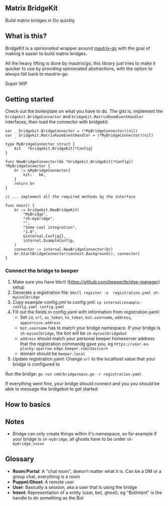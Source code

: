 ## Matrix BridgeKit

Build matrix bridges in Go quickly

## What is this?

BridgeKit is a _opinionated_ wrapper around [mautrix-go](https://github.com/mautrix/go) with the goal of making it easier to build matrix bridges.

All the heavy lifting is done by mautrix/go, this library just tries to make it quicker to use by providing opinionated abstractions, with the option to always fall back to mautrix-go.

Super WIP

## Getting started

Check out the boilerplate on what you have to do. The gist is, implement the `bridgekit.BridgeConnector` and `bridgekit.MatrixRoomEventHandler` interfaces, then load the connector with bridgekit: 

```golang
var _ bridgekit.BridgeConnector = (*MyBridgeConnector)(nil)
var _ bridgekit.MatrixRoomEventHandler = (*MyBridgeConnector)(nil)

type MyBridgeConnector struct {
	kit   *bridgekit.BridgeKit[*Config]
}

func NewBridgeConnector(bk *bridgekit.BridgeKit[*Config]) *MyBridgeConnector {
	br := &MyBridgeConnector{
		kit:   bk,
	}
	return br
}

// ... implement all the required methods by the interface

func main() {
	br := bridgekit.NewBridgeKit(
		"MyBridge",
		"sh-mybridge",
		"",
		"Some cool integration",
		"1.0",
		&internal.Config{},
		internal.ExampleConfig,
	)
	connector := internal.NewBridgeConnector(br)
	br.StartBridgeConnector(context.Background(), connector)
}
```

### Connect the bridge to beeper

1. Make sure you have bbctl (https://github.com/beeper/bridge-manager) setup
2. Generate a registration file: `bbctl register -o  registration.yaml sh-mycoolbridge`
3. Copy example-config.yml to config.yml: `cp internal/example-config.yaml config.yaml`
4. Fill out the fields in config.yaml with information from registration.yaml: 
   - Set `id`, `url`, `as_token`, `hs_token`, `bot.username`, `address`, `appservice.address`
   - `bot.username` has to match your bridge namespace. If your bridge is `sh-mycoolbridge`, the bot will be `sh-mycoolbridgebot`
   - `address` should match your personal beeper homeserver address that the registration commandg gave you, eg `https://user.eu-plucky-sparrow.edge.beeper.com/davicorn`
   - domain should be `beeper.local`
5. Update registration.yaml: Change `url` to the localhost value that your bridge is configured to

Run the bridge: `go run cmd/bridge/main.go -r registration.yaml`

If everything went fine, your bridge should connect and you you should be able to message the bridgebot to get started

## How to basics



## Notes

- Bridge can only create things within it's namespace, so for example if your bridge is `sh-mybridge`, all ghosts have to be under `sh-mybridge_xxxxx`

## Glossary 

- **Room**/**Portal**: A "chat room", doesn't matter what it is. Can be a DM or a group chat, everything is a room
- **Puppet**/**Ghost**: A remote user
- **User**: Basically a session, aka a user that is using the bridge
- **Intent**: Representation of a entity (user, bot, ghost). eg "BotIntent" is the handle to do something as the Bot